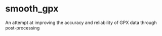 # smooth_gpx
An attempt at improving the accuracy and reliability of GPX data through post-processing

